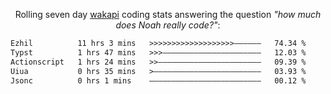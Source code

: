 <p align="center">Rolling seven day <a href="https://wakapi.dev/"/>wakapi</a> coding stats answering the question <i>"how much does Noah really code?"</i>:</p>
<!--START_SECTION:waka-->

```txt
Ezhil          11 hrs 3 mins   >>>>>>>>>>>>>>>>>>>——————   74.34 %
Typst          1 hrs 47 mins   >>>——————————————————————   12.03 %
Actionscript   1 hrs 24 mins   >>———————————————————————   09.39 %
Uiua           0 hrs 35 mins   >————————————————————————   03.93 %
Jsonc          0 hrs 1 mins    —————————————————————————   00.12 %
```

<!--END_SECTION:waka-->
